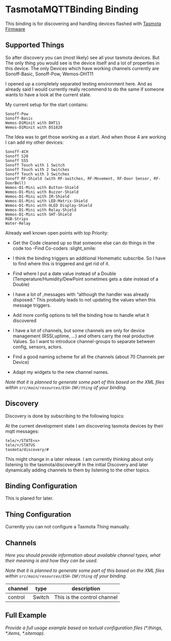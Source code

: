 # TasmotaMQTTBinding Binding

This binding is for discovering and handling devices flashed with [Tasmota Firmware](https://tasmota.github.io/docs/)

## Supported Things

So after discovery you can (most likely) see all your tasmota devices. But The only thing you would see is the device
itself and a lot of properties in this device. The only Devices which have working channels currently are Sonoff-Basic,
Sonoff-Pow, Wemos-DHT11

I opened up a completely separated testing environment here. And as already said I would currently really recommend to
do the same if someone wants to have a look at the current state.

My current setup for the start contains:

    Sonoff-Pow
    Sonoff-Basic
    Wemos-D1Minit with DHT11
    Wemos-D1Minit with DS1820

The Idea was to get those working as a start. And when those 4 are working I can add my other devices:

    Sonoff-4CH
    Sonoff S20
    Sonoff S55
    Sonoff Touch with 1 Switch
    Sonoff Touch with 2 Switches
    Sonoff Touch with 3 Switches
    Sonoff RF-Shield (with RF-switches, RF-Movement, RF-Door Sensor, RF-DoorBell)
    Wemos-D1-Mini with Button-Shield
    Wemos-D1-Mini with Buzzer-Shield
    Wemos-D1-Mini with IR-Shield
    Wemos-D1-Mini with LED-Matrix-Shield
    Wemos-D1-Mini with OLED Display-Shield
    Wemos-D1-Mini with Relay-Shield
    Wemos-D1-Mini with SHT-Shield
    RGB-Strips
    Water-Relay

Already well known open points with top Priority:

- Get the Code cleaned up so that someone else can do things in the code too -Find Co-coders :slight_smile:

- I think the binding triggers an additional Homematic subscribe. So I have to find where this is triggered and get rid
  of it.

- Find where I put a date value instead of a Double (Temperature/Humidity/DewPoint sometimes gets a date instead of a
  Double)

- I have a lot of ,messages with “although the handler was already disposed.” This probably leads to not updating the
  values when this message triggers.

- Add more config options to tell the binding how to handle what it discovered

- I have a lot of channels, but some channels are only for device management (RSSI,uptime, …) and others carry the real
  productive Values. So I want to introduce channel-groups to separate between config, sensors, actors.

- Find a good naming scheme for all the channels (about 70 Channels per Device)

- Adapt my widgets to the new channel names.

_Note that it is planned to generate some part of this based on the XML files
within ```src/main/resources/ESH-INF/thing``` of your binding._

## Discovery

Discovery is done by subscribing to the following topics:

At the current development state I am discovering tasmota devices by their mqtt messages:

    tele/+/STATE<x>
    tele/+/STATUS
    tasmota/discovery/#

This might change in a later release. I am currently thinking about only listening to the tasmota/discovery/# in the
initial Discovery and later dynamically adding channels to them by listening to the other topics.

## Binding Configuration

This is planed for later.

## Thing Configuration

Currently you can not configure a Tasmota Thing manually.

## Channels

_Here you should provide information about available channel types, what their meaning is and how they can be used._

_Note that it is planned to generate some part of this based on the XML files
within ```src/main/resources/ESH-INF/thing``` of your binding._

| channel  | type   | description                  |
|----------|--------|------------------------------|
| control  | Switch | This is the control channel  |

## Full Example

_Provide a full usage example based on textual configuration files (*.things, *.items, *.sitemap)._
